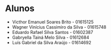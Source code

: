 # Alunos

* Victhor Emanuel Soares Brito - 01615125
* Wagner Vinícius Cassimiro da Silva - 01615748
* Eduardo Rafael Silva Santos - 01602387
* Gabryella Tainá Melo Silva - 01612684
* Luís Gabriel da Silva Araújo - 01614692
